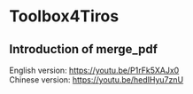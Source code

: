# Toolbox4Tiros
## Introduction of merge_pdf
English version: https://youtu.be/P1rFk5XAJx0 <br>
Chinese version: https://youtu.be/hedIHyu7znU <br>
